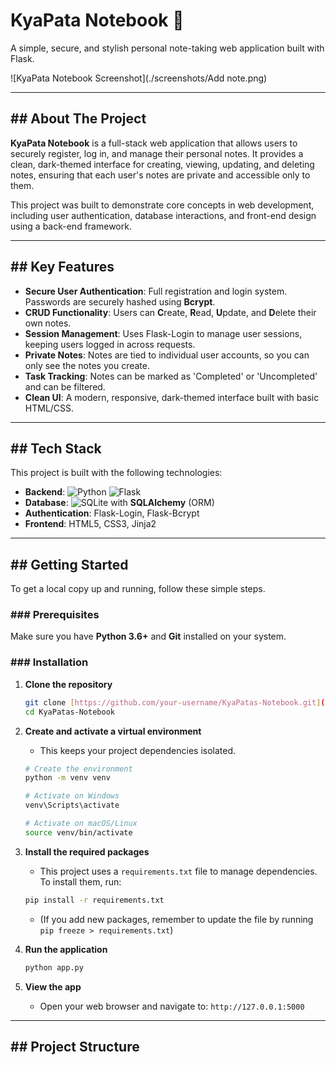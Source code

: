 # KyaPata Notebook 📝

A simple, secure, and stylish personal note-taking web application built with Flask.

![KyaPata Notebook Screenshot](./screenshots/Add note.png)

---

## ## About The Project

**KyaPata Notebook** is a full-stack web application that allows users to securely register, log in, and manage their personal notes. It provides a clean, dark-themed interface for creating, viewing, updating, and deleting notes, ensuring that each user's notes are private and accessible only to them.

This project was built to demonstrate core concepts in web development, including user authentication, database interactions, and front-end design using a back-end framework.

---

## ## Key Features

* **Secure User Authentication**: Full registration and login system. Passwords are securely hashed using **Bcrypt**.
* **CRUD Functionality**: Users can **C**reate, **R**ead, **U**pdate, and **D**elete their own notes.
* **Session Management**: Uses Flask-Login to manage user sessions, keeping users logged in across requests.
* **Private Notes**: Notes are tied to individual user accounts, so you can only see the notes you create.
* **Task Tracking**: Notes can be marked as 'Completed' or 'Uncompleted' and can be filtered.
* **Clean UI**: A modern, responsive, dark-themed interface built with basic HTML/CSS.

---

## ## Tech Stack

This project is built with the following technologies:

* **Backend**: ![Python](https://img.shields.io/badge/Python-3776AB?style=for-the-badge&logo=python&logoColor=white) ![Flask](https://img.shields.io/badge/Flask-000000?style=for-the-badge&logo=flask&logoColor=white)
* **Database**: ![SQLite](https://img.shields.io/badge/SQLite-003B57?style=for-the-badge&logo=sqlite&logoColor=white) with **SQLAlchemy** (ORM)
* **Authentication**: Flask-Login, Flask-Bcrypt
* **Frontend**: HTML5, CSS3, Jinja2

---

## ## Getting Started

To get a local copy up and running, follow these simple steps.

### ### Prerequisites

Make sure you have **Python 3.6+** and **Git** installed on your system.

### ### Installation

1.  **Clone the repository**
    ```sh
    git clone [https://github.com/your-username/KyaPatas-Notebook.git](https://github.com/your-username/KyaPatas-Notebook.git)
    cd KyaPatas-Notebook
    ```

2.  **Create and activate a virtual environment**
    * This keeps your project dependencies isolated.

    ```sh
    # Create the environment
    python -m venv venv

    # Activate on Windows
    venv\Scripts\activate

    # Activate on macOS/Linux
    source venv/bin/activate
    ```

3.  **Install the required packages**
    * This project uses a `requirements.txt` file to manage dependencies. To install them, run:
    ```sh
    pip install -r requirements.txt
    ```
    * (If you add new packages, remember to update the file by running `pip freeze > requirements.txt`)

4.  **Run the application**
    ```sh
    python app.py
    ```

5.  **View the app**
    * Open your web browser and navigate to: `http://127.0.0.1:5000`

---

## ## Project Structure
